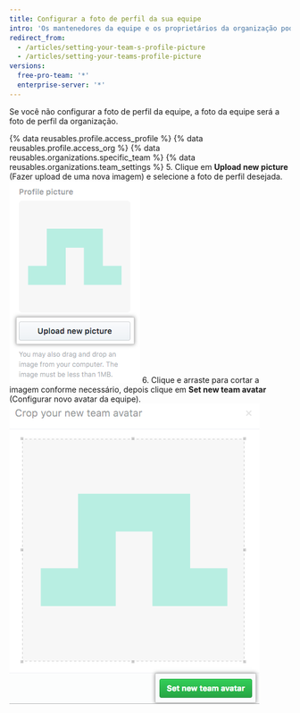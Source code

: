 ```yaml
---
title: Configurar a foto de perfil da sua equipe
intro: 'Os mantenedores da equipe e os proprietários da organização podem configurar a foto de perfil de uma equipe, que é exibida na página da equipe.'
redirect_from:
  - /articles/setting-your-team-s-profile-picture
  - /articles/setting-your-teams-profile-picture
versions:
  free-pro-team: '*'
  enterprise-server: '*'
---
```


Se você não configurar a foto de perfil da equipe, a foto da equipe será a foto de perfil da organização.

{% data reusables.profile.access_profile %}
{% data reusables.profile.access_org %}
{% data reusables.organizations.specific_team %}
{% data reusables.organizations.team_settings %}
5. Clique em **Upload new picture** (Fazer upload de uma nova imagem) e selecione a foto de perfil desejada. ![Upload new picture (Fazer upload de uma nova imagem)](/assets/images/help/teams/org-team-profile-picture-upload.png)
6. Clique e arraste para cortar a imagem conforme necessário, depois clique em **Set new team avatar** (Configurar novo avatar da equipe). ![Set new team avatar (Configurar novo avatar da equipe)](/assets/images/help/teams/org-team-set-new-team-avatar.png)
